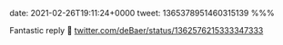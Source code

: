 date: 2021-02-26T19:11:24+0000
tweet: 1365378951460315139
%%%

Fantastic reply 🤣 [twitter.com/deBaer/status/1362576215333347333](https://twitter.com/deBaer/status/1362576215333347333)
